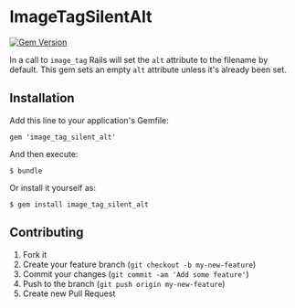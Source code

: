 # ImageTagSilentAlt

[![Gem Version](https://badge.fury.io/rb/image_tag_silent_alt.png)](http://badge.fury.io/rb/image_tag_silent_alt)

In a call to `image_tag` Rails will set the `alt` attribute to the filename by default.
This gem sets an empty `alt` attribute unless it's already been set.

## Installation

Add this line to your application's Gemfile:

    gem 'image_tag_silent_alt'

And then execute:

    $ bundle

Or install it yourself as:

    $ gem install image_tag_silent_alt

## Contributing

1. Fork it
2. Create your feature branch (`git checkout -b my-new-feature`)
3. Commit your changes (`git commit -am 'Add some feature'`)
4. Push to the branch (`git push origin my-new-feature`)
5. Create new Pull Request
